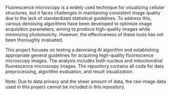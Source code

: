 Fluorescence microscopy is a widely used technique for visualizing cellular structures, but it faces challenges in maintaining consistent image quality due to the lack of standardized statistical guidelines. To address this, various denoising algorithms have been developed to optimize image acquisition parameters, aiming to produce high-quality images while minimizing phototoxicity. However, the effectiveness of these tools has not been thoroughly evaluated.

This project focuses on testing a denoising AI algorithm and establishing appropriate general guidelines for acquiring high-quality fluorescence microscopy images. The analysis includes both nucleus and mitochondrial fluorescence microscopy images. The repository contains all code for data preprocessing, algorithm evaluation, and result visualization.

Note: Due to data privacy and the sheer amount of data, the raw image data used in this project cannot be included in this repository. 

